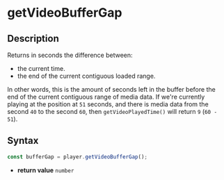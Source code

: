 # getVideoBufferGap

## Description

Returns in seconds the difference between:

- the current time.
- the end of the current contiguous loaded range.

In other words, this is the amount of seconds left in the buffer before the end of the
current contiguous range of media data. If we're currently playing at the position at `51`
seconds, and there is media data from the second `40` to the second `60`, then
`getVideoPlayedTime()` will return `9` (`60 - 51`).

## Syntax

```js
const bufferGap = player.getVideoBufferGap();
```

- **return value** `number`

